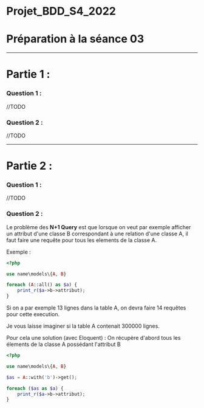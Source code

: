 # Projet_BDD_S4_2022

# Préparation à la séance 03

---

# Partie 1 :

### Question 1 :

//TODO

### Question 2 :

//TODO

---

# Partie 2 :

### Question 1 :

//TODO

### Question 2 :

Le problème des **N+1 Query** est que lorsque on veut par exemple afficher un attribut d'une classe B correspondant à une relation d'une classe A, il faut faire une requête pour tous les elements de la classe A.

Exemple :

```php
<?php

use name\models\{A, B}

foreach (A::all() as $a) {
    print_r($a->b->attribut);
}
```
Si on a par exemple 13 lignes dans la table A, on devra faire 14 requêtes pour cette execution.

Je vous laisse imaginer si la table A contenait 300000 lignes.

Pour cela une solution (avec Eloquent) : On récupère d'abord tous les élements de la classe A possédant l'attribut B

```php
<?php

use name\models\{A, B}

$as = A::with('b')->get();

foreach ($as as $a) {
    print_r($a->b->attribut);
}
```